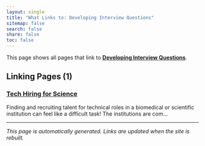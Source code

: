 ```yaml
---
layout: single
title: "What Links to: Developing Interview Questions"
sitemap: false
search: false
share: false
toc: false
---
```


This page shows all pages that link to **[Developing Interview Questions](/datascience/tech_hiring/tech_hiring_interview_questions/)**.

## Linking Pages (1)

### [Tech Hiring for Science](/datascience/tech_hiring/)

Finding and recruiting talent for technical roles in a biomedical or scientific
institution can feel like a difficult task! The institutions are com...

---


*This page is automatically generated. Links are updated when the site is rebuilt.*
